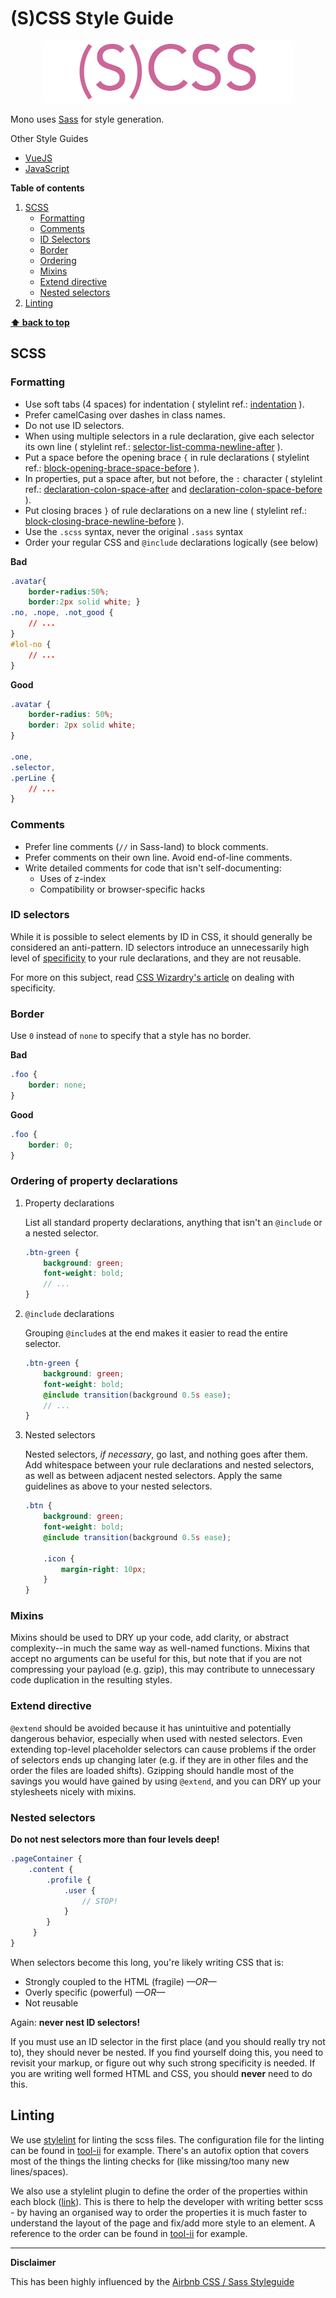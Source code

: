 # (S)CSS Style Guide

<p align="center">
  <img src="img/logo.png"/>
</p>

Mono uses [Sass](http://sass-lang.com/) for style generation.

Other Style Guides

  - [VueJS](https://github.com/monosolutions/vuejs-style-guide)
  - [JavaScript](https://github.com/monosolutions/javascript-style-guide)

**Table of contents**

1. [SCSS](#scss)
    - [Formatting](#formatting)
    - [Comments](#comments)
    - [ID Selectors](#idSelectors)
    - [Border](#border)
    - [Ordering](#ordering)
    - [Mixins](#mixins)
    - [Extend directive](#extend)
    - [Nested selectors](#nested)
1. [Linting](#linting)

**[⬆ back to top](#table-of-contents)**
<a name="scss"></a>
## SCSS
<a name="formatting"></a>
### Formatting

* Use soft tabs (4 spaces) for indentation ( stylelint ref.: [indentation](https://stylelint.io/user-guide/rules/indentation/) ).
* Prefer camelCasing over dashes in class names.
* Do not use ID selectors.
* When using multiple selectors in a rule declaration, give each selector its own line ( stylelint ref.: [selector-list-comma-newline-after](https://stylelint.io/user-guide/rules/selector-list-comma-newline-after/) ).
* Put a space before the opening brace `{` in rule declarations ( stylelint ref.: [block-opening-brace-space-before](https://stylelint.io/user-guide/rules/block-opening-brace-space-before/) ).
* In properties, put a space after, but not before, the `:` character ( stylelint ref.: [declaration-colon-space-after](https://stylelint.io/user-guide/rules/declaration-colon-space-after/) and  [declaration-colon-space-before](https://stylelint.io/user-guide/rules/declaration-colon-space-before/) ).
* Put closing braces `}` of rule declarations on a new line ( stylelint ref.: [block-closing-brace-newline-before](https://stylelint.io/user-guide/rules/block-closing-brace-newline-before/) ).
* Use the `.scss` syntax, never the original `.sass` syntax
* Order your regular CSS and `@include` declarations logically (see below)

**Bad**

```css
.avatar{
    border-radius:50%;
    border:2px solid white; }
.no, .nope, .not_good {
    // ...
}
#lol-no {
    // ...
}
```

**Good**

```css
.avatar {
    border-radius: 50%;
    border: 2px solid white;
}

.one,
.selector,
.perLine {
    // ...
}
```
<a name="comments"></a>
### Comments

* Prefer line comments (`//` in Sass-land) to block comments.
* Prefer comments on their own line. Avoid end-of-line comments.
* Write detailed comments for code that isn't self-documenting:
  - Uses of z-index
  - Compatibility or browser-specific hacks

<a name="idSelectors"></a>
### ID selectors

While it is possible to select elements by ID in CSS, it should generally be considered an anti-pattern. ID selectors introduce an unnecessarily high level of [specificity](https://developer.mozilla.org/en-US/docs/Web/CSS/Specificity) to your rule declarations, and they are not reusable.

For more on this subject, read [CSS Wizardry's article](http://csswizardry.com/2014/07/hacks-for-dealing-with-specificity/) on dealing with specificity.

<a name="border"></a>
### Border

Use `0` instead of `none` to specify that a style has no border.

**Bad**

```css
.foo {
    border: none;
}
```

**Good**

```css
.foo {
    border: 0;
}
```
<a name="ordering"></a>
### Ordering of property declarations

1. Property declarations

    List all standard property declarations, anything that isn't an `@include` or a nested selector.

    ```scss
    .btn-green {
        background: green;
        font-weight: bold;
        // ...
    }
    ```

2. `@include` declarations

    Grouping `@include`s at the end makes it easier to read the entire selector.

    ```scss
    .btn-green {
        background: green;
        font-weight: bold;
        @include transition(background 0.5s ease);
        // ...
    }
    ```

3. Nested selectors

    Nested selectors, _if necessary_, go last, and nothing goes after them. Add whitespace between your rule declarations and nested selectors, as well as between adjacent nested selectors. Apply the same guidelines as above to your nested selectors.

    ```scss
    .btn {
        background: green;
        font-weight: bold;
        @include transition(background 0.5s ease);

        .icon {
            margin-right: 10px;
        }
    }
    ```

<a name="mixins"></a>
### Mixins

Mixins should be used to DRY up your code, add clarity, or abstract complexity--in much the same way as well-named functions. Mixins that accept no arguments can be useful for this, but note that if you are not compressing your payload (e.g. gzip), this may contribute to unnecessary code duplication in the resulting styles.

<a name="extend"></a>
### Extend directive

`@extend` should be avoided because it has unintuitive and potentially dangerous behavior, especially when used with nested selectors. Even extending top-level placeholder selectors can cause problems if the order of selectors ends up changing later (e.g. if they are in other files and the order the files are loaded shifts). Gzipping should handle most of the savings you would have gained by using `@extend`, and you can DRY up your stylesheets nicely with mixins.

<a name="nested"></a>
### Nested selectors

**Do not nest selectors more than four levels deep!**

```scss
.pageContainer {
    .content {
        .profile {
    	    .user {
      	        // STOP!
      	    }
        }
     }
}
```

When selectors become this long, you're likely writing CSS that is:

* Strongly coupled to the HTML (fragile) *—OR—*
* Overly specific (powerful) *—OR—*
* Not reusable


Again: **never nest ID selectors!**

If you must use an ID selector in the first place (and you should really try not to), they should never be nested. If you find yourself doing this, you need to revisit your markup, or figure out why such strong specificity is needed. If you are writing well formed HTML and CSS, you should **never** need to do this.

<a name="linting"></a>
## Linting

We use [stylelint](https://stylelint.io/) for linting the scss files. The configuration file for the linting can be found in [tool-ii]() for example. There's an autofix option that covers most of the things the linting checks for (like missing/too many new lines/spaces).

We also use a stylelint plugin to define the order of the properties within each block ([link](https://github.com/hudochenkov/stylelint-order)). This is there to help the developer with writing better scss - by having an organised way to order the properties it is much faster to understand the layout of the page and fix/add more style to an element. A reference to the order can be found in [tool-ii]() for example.

---

**Disclaimer**

This has been highly influenced by the [Airbnb CSS / Sass Styleguide](https://github.com/airbnb/css)